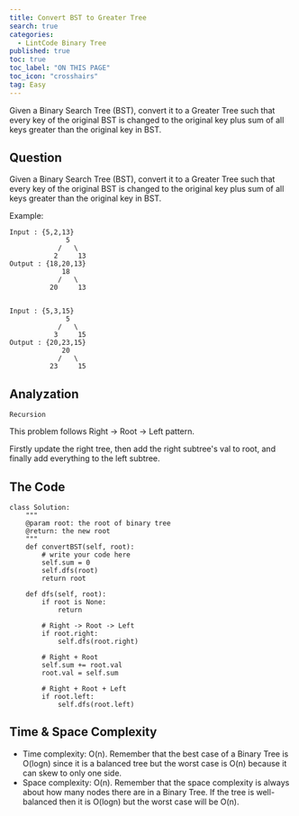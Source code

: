 ```yaml
---
title: Convert BST to Greater Tree
search: true
categories:
  - LintCode Binary Tree
published: true
toc: true
toc_label: "ON THIS PAGE"
toc_icon: "crosshairs"
tag: Easy
---
```


Given a Binary Search Tree (BST), convert it to a Greater Tree such that every key of the original BST is changed to the original key plus sum of all keys greater than the original key in BST.

## Question

Given a Binary Search Tree (BST), convert it to a Greater Tree such that every key of the original BST is changed to the original key plus sum of all keys greater than the original key in BST.

Example:
```
Input : {5,2,13}
              5
            /   \
           2     13
Output : {18,20,13}
             18
            /   \
          20     13


Input : {5,3,15}
              5
            /   \
           3     15
Output : {20,23,15}
             20
            /   \
          23     15
```

## Analyzation
`Recursion`

This problem follows Right -> Root -> Left pattern.

Firstly update the right tree, then add the right subtree's val to root, and finally add everything to the left subtree.

## The Code
```
class Solution:
    """
    @param root: the root of binary tree
    @return: the new root
    """
    def convertBST(self, root):
        # write your code here
        self.sum = 0
        self.dfs(root)
        return root
    
    def dfs(self, root):
        if root is None:
            return
        
        # Right -> Root -> Left
        if root.right:
            self.dfs(root.right)
        
        # Right + Root
        self.sum += root.val
        root.val = self.sum
        
        # Right + Root + Left
        if root.left:
            self.dfs(root.left)
```

## Time & Space Complexity
- Time complexity: O(n). Remember that the best case of a Binary Tree is O(logn) since it is a balanced tree but the worst case is O(n) because it can skew to only one side.
- Space complexity: O(n). Remember that the space complexity is always about how many nodes there are in a Binary Tree. If the tree is well-balanced then it is O(logn) but the worst case will be O(n).
